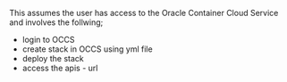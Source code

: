 This assumes the user has access to the Oracle Container Cloud Service and involves the follwing;
- login to OCCS 
- create stack in OCCS using yml file
- deploy the stack
- access the apis - url 

